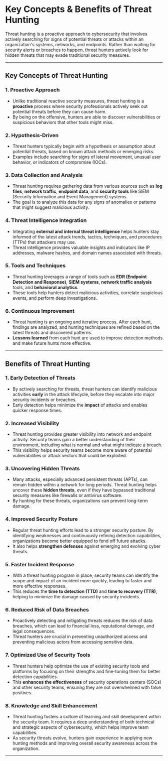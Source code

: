 # Key Concepts & Benefits of Threat Hunting

Threat hunting is a proactive approach to cybersecurity that involves actively searching for signs of potential threats or attacks within an organization's systems, networks, and endpoints. Rather than waiting for security alerts or breaches to happen, threat hunters actively look for hidden threats that may evade traditional security measures.

---

## Key Concepts of Threat Hunting

### 1. **Proactive Approach**
   - Unlike traditional reactive security measures, threat hunting is a **proactive** process where security professionals actively seek out potential threats before they can cause harm.
   - By being on the offensive, hunters are able to discover vulnerabilities or suspicious behaviors that other tools might miss.

### 2. **Hypothesis-Driven**
   - Threat hunters typically begin with a hypothesis or assumption about potential threats, based on known attack methods or emerging risks.
   - Examples include searching for signs of lateral movement, unusual user behavior, or indicators of compromise (IOCs).

### 3. **Data Collection and Analysis**
   - Threat hunting requires gathering data from various sources such as **log files**, **network traffic**, **endpoint data**, and **security tools** like SIEM (Security Information and Event Management) systems.
   - The goal is to analyze this data for any signs of anomalies or patterns that might suggest malicious activity.

### 4. **Threat Intelligence Integration**
   - Integrating **external and internal threat intelligence** helps hunters stay informed of the latest attack trends, tactics, techniques, and procedures (TTPs) that attackers may use.
   - Threat intelligence provides valuable insights and indicators like IP addresses, malware hashes, and domain names associated with threats.

### 5. **Tools and Techniques**
   - Threat hunting leverages a range of tools such as **EDR (Endpoint Detection and Response)**, **SIEM systems**, **network traffic analysis** tools, and **behavioral analytics**.
   - These tools help hunters detect malicious activities, correlate suspicious events, and perform deep investigations.

### 6. **Continuous Improvement**
   - Threat hunting is an ongoing and iterative process. After each hunt, findings are analyzed, and hunting techniques are refined based on the latest threats and discovered patterns.
   - **Lessons learned** from each hunt are used to improve detection methods and make future hunts more effective.

---

## Benefits of Threat Hunting

### 1. **Early Detection of Threats**
   - By actively searching for threats, threat hunters can identify malicious activities **early** in the attack lifecycle, before they escalate into major security incidents or breaches.
   - Early detection helps minimize the **impact** of attacks and enables quicker response times.

### 2. **Increased Visibility**
   - Threat hunting provides greater visibility into network and endpoint activity. Security teams gain a better understanding of their environment, including what is normal and what might indicate a breach.
   - This visibility helps security teams become more aware of potential vulnerabilities or attack vectors that could be exploited.

### 3. **Uncovering Hidden Threats**
   - Many attacks, especially advanced persistent threats (APTs), can remain hidden within a network for long periods. Threat hunting helps uncover these **hidden threats**, even if they have bypassed traditional security measures like firewalls or antivirus software.
   - By hunting for these threats, organizations can prevent long-term damage.

### 4. **Improved Security Posture**
   - Regular threat hunting efforts lead to a stronger security posture. By identifying weaknesses and continuously refining detection capabilities, organizations become better equipped to fend off future attacks.
   - It also helps **strengthen defenses** against emerging and evolving cyber threats.

### 5. **Faster Incident Response**
   - With a threat hunting program in place, security teams can identify the scope and impact of an incident more quickly, leading to faster and more effective responses.
   - This reduces the **time to detection (TTD)** and **time to recovery (TTR)**, helping to minimize the damage caused by security incidents.

### 6. **Reduced Risk of Data Breaches**
   - Proactively detecting and mitigating threats reduces the risk of data breaches, which can lead to financial loss, reputational damage, and legal consequences.
   - Threat hunters are crucial in preventing unauthorized access and preventing malicious actors from accessing sensitive data.

### 7. **Optimized Use of Security Tools**
   - Threat hunters help optimize the use of existing security tools and platforms by focusing on their strengths and fine-tuning them for better detection capabilities.
   - This **enhances the effectiveness** of security operations centers (SOCs) and other security teams, ensuring they are not overwhelmed with false positives.

### 8. **Knowledge and Skill Enhancement**
   - Threat hunting fosters a culture of learning and skill development within the security team. It requires a deep understanding of both technical and strategic aspects of cybersecurity, which helps improve team capabilities.
   - As security threats evolve, hunters gain experience in applying new hunting methods and improving overall security awareness across the organization.

---
